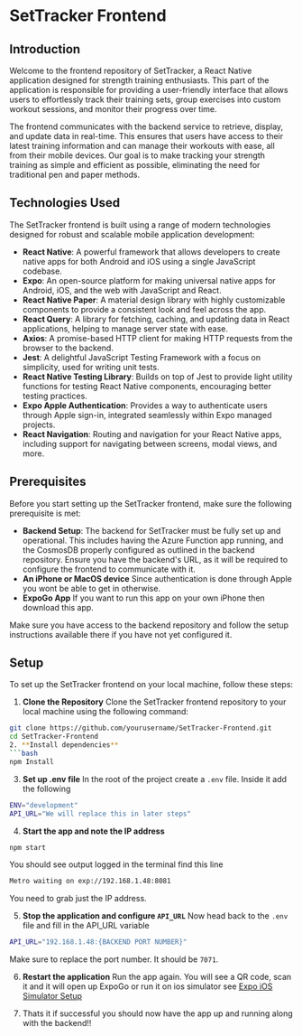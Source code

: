# SetTracker Frontend

## Introduction

Welcome to the frontend repository of SetTracker, a React Native application designed for strength training enthusiasts. This part of the application is responsible for providing a user-friendly interface that allows users to effortlessly track their training sets, group exercises into custom workout sessions, and monitor their progress over time.

The frontend communicates with the backend service to retrieve, display, and update data in real-time. This ensures that users have access to their latest training information and can manage their workouts with ease, all from their mobile devices. Our goal is to make tracking your strength training as simple and efficient as possible, eliminating the need for traditional pen and paper methods.

## Technologies Used

The SetTracker frontend is built using a range of modern technologies designed for robust and scalable mobile application development:

- **React Native**: A powerful framework that allows developers to create native apps for both Android and iOS using a single JavaScript codebase.
- **Expo**: An open-source platform for making universal native apps for Android, iOS, and the web with JavaScript and React.
- **React Native Paper**: A material design library with highly customizable components to provide a consistent look and feel across the app.
- **React Query**: A library for fetching, caching, and updating data in React applications, helping to manage server state with ease.
- **Axios**: A promise-based HTTP client for making HTTP requests from the browser to the backend.
- **Jest**: A delightful JavaScript Testing Framework with a focus on simplicity, used for writing unit tests.
- **React Native Testing Library**: Builds on top of Jest to provide light utility functions for testing React Native components, encouraging better testing practices.
- **Expo Apple Authentication**: Provides a way to authenticate users through Apple sign-in, integrated seamlessly within Expo managed projects.
- **React Navigation**: Routing and navigation for your React Native apps, including support for navigating between screens, modal views, and more.

## Prerequisites

Before you start setting up the SetTracker frontend, make sure the following prerequisite is met:

- **Backend Setup**: The backend for SetTracker must be fully set up and operational. This includes having the Azure Function app running, and the CosmosDB properly configured as outlined in the backend repository. Ensure you have the backend's URL, as it will be required to configure the frontend to communicate with it.
- **An iPhone or MacOS device** Since authentication is done through Apple you wont be able to get in otherwise.
- **ExpoGo App** If you want to run this app on your own iPhone then download this app.

Make sure you have access to the backend repository and follow the setup instructions available there if you have not yet configured it.

## Setup

To set up the SetTracker frontend on your local machine, follow these steps:

1. **Clone the Repository**
   Clone the SetTracker frontend repository to your local machine using the following command:
```bash
git clone https://github.com/yourusername/SetTracker-Frontend.git
cd SetTracker-Frontend
2. **Install dependencies**
```bash
npm Install
```
3. **Set up .env file** In the root of the project create a ```.env``` file. Inside it add the following
```bash
ENV="development"
API_URL="We will replace this in later steps"
```
4. **Start the app and note the IP address**
```bash
npm start
````
You should see output logged in the terminal find this line
```bash
Metro waiting on exp://192.168.1.48:8081
```
You need to grab just the IP address.

5. **Stop the application and configure ```API_URL```** Now head back to the ```.env``` file and fill in the API_URL variable
```bash
API_URL="192.168.1.48:{BACKEND PORT NUMBER}"
```
Make sure to replace the port number. It should be ```7071```.

6. **Restart the application** Run the app again. You will see a QR code, scan it and it will open up ExpoGo or run it on ios simulator see [Expo iOS Simulator Setup](https://docs.expo.dev/workflow/ios-simulator/)

7. Thats it if successful you should now have the app up and running along with the backend!!


